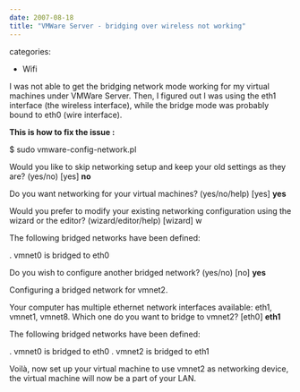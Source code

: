 ```yaml
---
date: 2007-08-18
title: "VMWare Server - bridging over wireless not working"
---
```








categories:
- Wifi


I was not able to get the bridging network mode working for my virtual machines under VMWare Server.
Then, I figured out I was using the eth1 interface (the wireless interface), while the bridge mode was probably bound to eth0 (wire interface).

**This is how to fix the issue :**

$ sudo vmware-config-network.pl

Would you like to skip networking setup and keep your old settings as they are?
(yes/no) [yes] **no**

Do you want networking for your virtual machines? (yes/no/help) [yes] **yes**

Would you prefer to modify your existing networking configuration using the 
wizard or the editor? (wizard/editor/help) [wizard] w 

The following bridged networks have been defined:

. vmnet0 is bridged to eth0

Do you wish to configure another bridged network? (yes/no) [no] **yes**

Configuring a bridged network for vmnet2.

Your computer has multiple ethernet network interfaces available: eth1, vmnet1,
vmnet8. Which one do you want to bridge to vmnet2? [eth0] **eth1**

The following bridged networks have been defined:

. vmnet0 is bridged to eth0
. vmnet2 is bridged to eth1

Voilà, now set up your virtual machine to use vmnet2 as networking device, the virtual machine will now be a part of your LAN.

